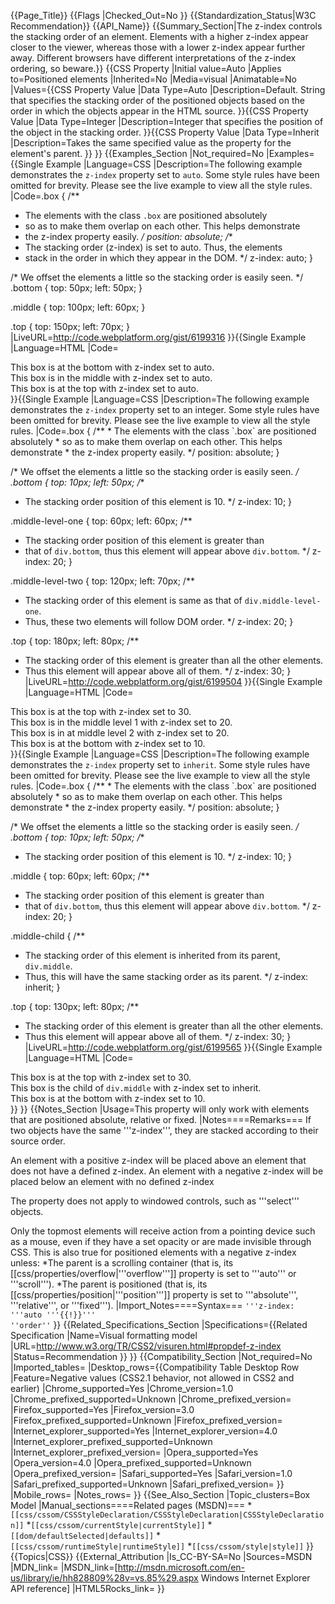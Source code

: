 {{Page_Title}}
{{Flags
|Checked_Out=No
}}
{{Standardization_Status|W3C Recommendation}}
{{API_Name}}
{{Summary_Section|The z-index controls the stacking order of an element. Elements with a higher z-index appear closer to the viewer, whereas those with a lower z-index appear further away. Different browsers have different interpretations of the z-index ordering, so beware.}}
{{CSS Property
|Initial value=Auto
|Applies to=Positioned elements
|Inherited=No
|Media=visual
|Animatable=No
|Values={{CSS Property Value
|Data Type=Auto
|Description=Default. String that specifies the stacking order of the positioned objects based on the order in which the objects appear in the HTML source.
}}{{CSS Property Value
|Data Type=Integer
|Description=Integer that specifies the position of the object in the stacking order.
}}{{CSS Property Value
|Data Type=Inherit
|Description=Takes the same specified value as the property for the element's parent.
}}
}}
{{Examples_Section
|Not_required=No
|Examples={{Single Example
|Language=CSS
|Description=The following example demonstrates the <code>z-index</code> property set to <code>auto</code>. Some style rules have been omitted for brevity. Please see the live example to view all the style rules.
|Code=.box {
  /**
   * The elements with the class `.box` are positioned absolutely
   * so as to make them overlap on each other. This helps demonstrate
   * the z-index property easily.
   */
  position: absolute;
  /**
   * The stacking order (z-index) is set to auto. Thus, the elements
   * stack in the order in which they appear in the DOM.
   */
  z-index: auto;
}

/* We offset the elements a little so the stacking order is easily seen. */
.bottom {
  top: 50px;
  left: 50px;
}

.middle {
  top: 100px;
  left: 60px;
}

.top {
  top: 150px;
  left: 70px;
}
|LiveURL=http://code.webplatform.org/gist/6199316
}}{{Single Example
|Language=HTML
|Code=<syntaxhighlight>
<div class="container">
    <div class="box bottom">This box is at the bottom with z-index set to auto.</div>
    <div class="box middle">This box is in the middle with z-index set to auto.</div>
    <div class="box top">This box is at the top with z-index set to auto.</div>
</div>
</syntaxhighlight>
}}{{Single Example
|Language=CSS
|Description=The following example demonstrates the <code>z-index</code> property set to an integer. Some style rules have been omitted for brevity. Please see the live example to view all the style rules.
|Code=.box {
  /**
   * The elements with the class `.box` are positioned absolutely
   * so as to make them overlap on each other. This helps demonstrate
   * the z-index property easily.
   */
  position: absolute;
}

/* We offset the elements a little so the stacking order is easily seen. */
.bottom {
  top: 10px;
  left: 50px;
  /**
   * The stacking order position of this element is 10.
   */
  z-index: 10;
}

.middle-level-one {
  top: 60px;
  left: 60px;
  /**
   * The stacking order position of this element is greater than
   * that of `div.bottom`, thus this element will appear above `div.bottom`.
   */
  z-index: 20;
}

.middle-level-two {
  top: 120px;
  left: 70px;
  /**
   * The stacking order of this element is same as that of `div.middle-level-one`.
   * Thus, these two elements will follow DOM order.
   */
  z-index: 20;
}

.top {
  top: 180px;
  left: 80px;
  /**
   * The stacking order of this element is greater than all the other elements.
   * Thus this element will appear above all of them.
   */
  z-index: 30;
}
|LiveURL=http://code.webplatform.org/gist/6199504
}}{{Single Example
|Language=HTML
|Code=<syntaxhighlight>
<div class="container">
    <div class="box top">This box is at the top with z-index set to 30.</div>
    <div class="box middle-level-one">This box is in the middle level 1 with z-index set to 20.</div>
    <div class="box middle-level-two">This box is in at middle level 2 with z-index set to 20.</div>    
    <div class="box bottom">This box is at the bottom with z-index set to 10.</div>
</div>
</syntaxhighlight>
}}{{Single Example
|Language=CSS
|Description=The following example demonstrates the <code>z-index</code> property set to <code>inherit</code>. Some style rules have been omitted for brevity. Please see the live example to view all the style rules.
|Code=.box {
  /**
   * The elements with the class `.box` are positioned absolutely
   * so as to make them overlap on each other. This helps demonstrate
   * the z-index property easily.
   */
  position: absolute;
}

/* We offset the elements a little so the stacking order is easily seen. */
.bottom {
  top: 10px;
  left: 50px;
  /**
   * The stacking order position of this element is 10.
   */
  z-index: 10;
}

.middle {
  top: 60px;
  left: 60px;
  /**
   * The stacking order position of this element is greater than
   * that of `div.bottom`, thus this element will appear above `div.bottom`.
   */
  z-index: 20;
}

.middle-child {
  /**
   * The stacking order of this element is inherited from its parent, `div.middle`.
   * Thus, this will have the same stacking order as its parent.
   */
  z-index: inherit;
}

.top {
  top: 130px;
  left: 80px;
  /**
   * The stacking order of this element is greater than all the other elements.
   * Thus this element will appear above all of them.
   */
  z-index: 30;
}
|LiveURL=http://code.webplatform.org/gist/6199565
}}{{Single Example
|Language=HTML
|Code=<syntaxhighlight>
<div class="container">
  <div class="box top">This box is at the top with z-index set to 30.</div>
  <div class="box middle">
    <div class="box middle-child">This box is the child of <code>div.middle</code> with z-index set to inherit.</div>
  </div>
  <div class="box bottom">This box is at the bottom with z-index set to 10.</div>
</div>
</syntaxhighlight>
}}
}}
{{Notes_Section
|Usage=This property will only work with elements that are positioned absolute, relative or fixed.
|Notes====Remarks===
If two objects have the same '''z-index''', they are stacked according to their source order. 

An element with a positive z-index will be placed above an element that does not have a defined z-index. An element with a negative z-index will be placed below an element with no defined z-index 

The property does not apply to windowed controls, such as '''select''' objects.

Only the topmost elements will receive action from a pointing device such as a mouse, even if they have a set opacity or are made invisible through CSS. This is also true for positioned elements with a negative z-index unless:
*The parent is a scrolling container (that is, its [[css/properties/overflow|'''overflow''']] property is set to '''auto''' or '''scroll''').
*The parent is positioned (that is, its [[css/properties/position|'''position''']] property is set to '''absolute''', '''relative''', or '''fixed''').
|Import_Notes====Syntax===
<code>'''z-index: '''auto '''{{!}}''' ''order''</code>
}}
{{Related_Specifications_Section
|Specifications={{Related Specification
|Name=Visual formatting model
|URL=http://www.w3.org/TR/CSS2/visuren.html#propdef-z-index
|Status=Recommendation
}}
}}
{{Compatibility_Section
|Not_required=No
|Imported_tables=
|Desktop_rows={{Compatibility Table Desktop Row
|Feature=Negative values (CSS2.1 behavior, not allowed in CSS2 and earlier)
|Chrome_supported=Yes
|Chrome_version=1.0
|Chrome_prefixed_supported=Unknown
|Chrome_prefixed_version=
|Firefox_supported=Yes
|Firefox_version=3.0
|Firefox_prefixed_supported=Unknown
|Firefox_prefixed_version=
|Internet_explorer_supported=Yes
|Internet_explorer_version=4.0
|Internet_explorer_prefixed_supported=Unknown
|Internet_explorer_prefixed_version=
|Opera_supported=Yes
|Opera_version=4.0
|Opera_prefixed_supported=Unknown
|Opera_prefixed_version=
|Safari_supported=Yes
|Safari_version=1.0
|Safari_prefixed_supported=Unknown
|Safari_prefixed_version=
}}
|Mobile_rows=
|Notes_rows=
}}
{{See_Also_Section
|Topic_clusters=Box Model
|Manual_sections====Related pages (MSDN)===
*<code>[[css/cssom/CSSStyleDeclaration/CSSStyleDeclaration|CSSStyleDeclaration]]</code>
*<code>[[css/cssom/currentStyle|currentStyle]]</code>
*<code>[[dom/defaultSelected|defaults]]</code>
*<code>[[css/cssom/runtimeStyle|runtimeStyle]]</code>
*<code>[[css/cssom/style|style]]</code>
}}
{{Topics|CSS}}
{{External_Attribution
|Is_CC-BY-SA=No
|Sources=MSDN
|MDN_link=
|MSDN_link=[http://msdn.microsoft.com/en-us/library/ie/hh828809%28v=vs.85%29.aspx Windows Internet Explorer API reference]
|HTML5Rocks_link=
}}